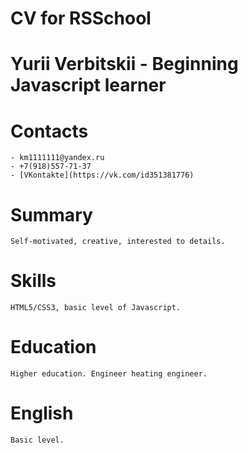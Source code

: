# CV for RSSchool

# Yurii Verbitskii - Beginning Javascript learner

# Contacts

    - km1111111@yandex.ru
    - +7(918)557-71-37
    - [VKontakte](https://vk.com/id351381776)

# Summary
    Self-motivated, creative, interested to details.

# Skills
    HTML5/CSS3, basic level of Javascript.

# Education
    Higher education. Engineer heating engineer.

# English
    Basic level.
